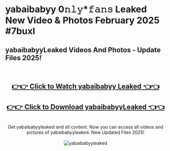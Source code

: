 # yabaibabyy 0𝚗𝚕𝚢*𝚏𝚊𝚗𝚜 Leaked New Video & Photos February 2025 #7buxl

<h2>yabaibabyyLeaked Videos And Photos - Update Files 2025!</h2>
<br>
<div align="center">
<h2><a href="https://mediaupload.pro?title=yabaibabyy&ref=11F" rel="nofollow">👉👉 Click to Watch yabaibabyy Leaked 👈👈</a></h2>
<h2><a href="https://mediaupload.pro?title=yabaibabyy&ref=11F" rel="nofollow">👉👉 Click to Download yabaibabyyLeaked 👈👈</a></h2>
<br>
Get yabaibabyyleaked and all content. Now you can access all videos and pictures of yabaibabyyleaked. New Updated Files 2025!
<br>
<br>
<a href="https://mediaupload.pro?title=yabaibabyy&ref=11F" rel="nofollow" data-target="animated-image.originalLink"><img src="https://i.ibb.co/Gkj2r4b/banner.png" alt="yabaibabyyleaked" style="max-width: 100%; display: inline-block;" data-target="animated-image.originalImage"></a>
</div>
<br>

